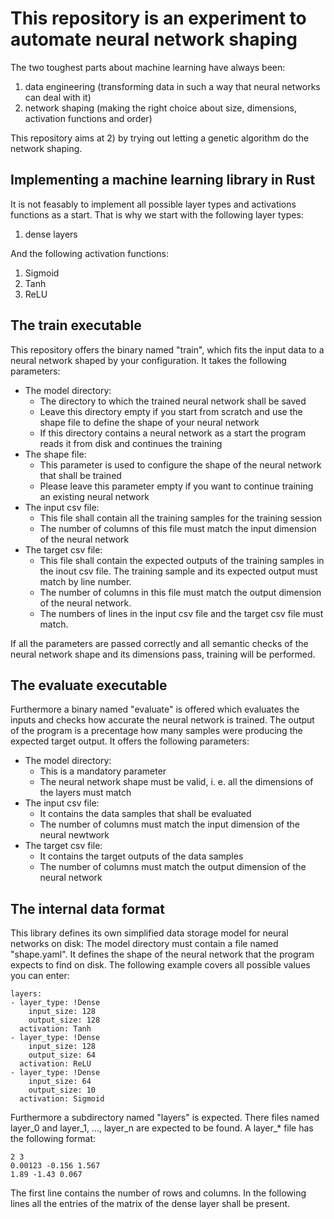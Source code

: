 # This repository is an experiment to automate neural network shaping
The two toughest parts about machine learning have always been:
1) data engineering (transforming data in such a way that neural networks can deal with it)
2) network shaping (making the right choice about size, dimensions, activation functions and order)

This repository aims at 2) by trying out letting a genetic algorithm do the network shaping.

## Implementing a machine learning library in Rust
It is not feasably to implement all possible layer types and activations functions as a start.
That is why we start with the following layer types:
1) dense layers
   
And the following activation functions:
1) Sigmoid
2) Tanh
3) ReLU

## The train executable
This repository offers the binary named "train", which fits the input data to a neural network shaped by your configuration.
It takes the following parameters:
- The model directory:
  - The directory to which the trained neural network shall be saved
  - Leave this directory empty if you start from scratch and use the shape file to define the shape of your neural network
  - If this directory contains a neural network as a start the program reads it from disk and continues the training
- The shape file:
  - This parameter is used to configure the shape of the neural network that shall be trained
  - Please leave this parameter empty if you want to continue training an existing neural network
- The input csv file:
  - This file shall contain all the training samples for the training session
  - The number of columns of this file must match the input dimension of the neural network
- The target csv file:
  - This file shall contain the expected outputs of the training samples in the inout csv file. The training sample and its expected output must match by line number.
  - The number of columns in this file must match the output dimension of the neural network.
  - The numbers of lines in the input csv file and the target csv file must match.

If all the parameters are passed correctly and all semantic checks of the neural network shape and its dimensions pass, training will be performed.

## The evaluate executable
Furthermore a binary named "evaluate" is offered which evaluates the inputs and checks how accurate the neural network is trained.
The output of the program is a precentage how many samples were producing the expected target output.
It offers the following parameters:
- The model directory:
  - This is a mandatory parameter
  - The neural network shape must be valid, i. e. all the dimensions of the layers must match
- The input csv file:
  - It contains the data samples that shall be evaluated
  - The number of columns must match the input dimension of the neural newtwork
- The target csv file:
  - It contains the target outputs of the data samples
  - The number of columns must match the output dimension of the neural network
 
## The internal data format
This library defines its own simplified data storage model for neural networks on disk:
The model directory must contain a file named "shape.yaml". It defines the shape of the neural network that the program expects to find on disk.
The following example covers all possible values you can enter:
```
layers:
- layer_type: !Dense
    input_size: 128
    output_size: 128
  activation: Tanh
- layer_type: !Dense
    input_size: 128
    output_size: 64
  activation: ReLU
- layer_type: !Dense
    input_size: 64
    output_size: 10
  activation: Sigmoid
```
Furthermore a subdirectory named "layers" is expected. There files named layer_0 and layer_1, ..., layer_n are expected to be found.
A layer_* file has the following format:
```
2 3
0.00123 -0.156 1.567
1.89 -1.43 0.067
```
The first line contains the number of rows and columns.
In the following lines all the entries of the matrix of the dense layer shall be present.
          

